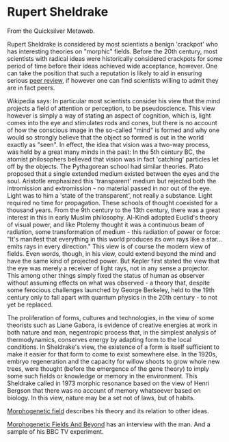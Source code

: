 
# Rupert Sheldrake

From the Quicksilver Metaweb.

Rupert Sheldrake is considered by most scientists a benign 'crackpot' who has interesting theories on "morphic" fields. Before the 20th century, most scientists with radical ideas were historically considered crackpots for some period of time before their ideas achieved wide acceptance, however. One can take the position that such a reputation is likely to aid in ensuring serious [peer review](/http-www-csr-nih-gov), if however one can find scientists willing to admit they are in fact peers.

Wikipedia says: In particular most scientists consider his view that the mind projects a field of attention or perception, to be pseudoscience. This view however is simply a way of stating an aspect of cognition, which is, light comes into the eye and stimulates rods and cones, but there is no account of how the conscious image in the so-called "mind" is formed and why one would so strongly believe that the object so formed is out in the world exactly as "seen". In effect, the idea that vision was a two-way process, was held by a great many minds in the past: In the 5th century BC, the atomist philosophers believed that vision was in fact 'catching' particles let off by the objects. The Pythagorean school had similar theories. Plato proposed that a single extended medium existed between the eyes and the soul. Aristotle emphasized this 'transparent' medium but rejected both the intromission and extromission - no material passed in nor out of the eye. Light was to him a 'state of the transparent', not really a substance. Light required no time for propagation. These schools of thought coexisted for a thousand years. From the 9th century to the 13th century, there was a great interest in this in early Muslim philosophy. Al-Kindi adopted Euclid's theory of visual power, and like Ptolemy thought it was a continuous beam of radiation, some transformation of medium - this radiation of power or force: "It's manifest that everything in this world produces its own rays like a star... emits rays in every direction." This view is of course the modern view of fields. Even words, though, in his view, could extend beyond the mind and have the same kind of projected power. But Kepler first stated the view that the eye was merely a receiver of light rays, not in any sense a projector. This among other things simply fixed the status of human as observer without assuming effects on what was observed - a theory that, despite some ferocious challenges launched by George Berkeley, held to the 19th century only to fall apart with quantum physics in the 20th century - to not yet be replaced. 

The proliferation of forms, cultures and technologies, in the view of some theorists such as Liane Gabora, is evidence of creative energies at work in both nature and man, negentropic process that, in the simplest analysis of thermodynamics, conserves energy by adapting form to the local conditions. In Sheldrake's view, the existence of a form is itself sufficient to make it easier for that form to come to exist somewhere else. In the 1920s, embryo regeneration and the capacity for willow shoots to grow whole new trees, were thought (before the emergence of the gene theory) to imply some such fields or knowledge or memory in the environment. This Sheldrake called in 1973 morphic resonance based on the view of Henri Bergson that there was no account of memory whatsoever based on biology. In this view, nature may be a set not of laws, but of habits. 

[Morphogenetic field](/morphogenetic-field) describes his theory and its relation to other ideas.

[Morphogenetic Fields And Beyond](/http-www-context-org-iclib-ic12-sheldrak-htm) has an interview with the man. And a sample of his BBC TV experiment.
